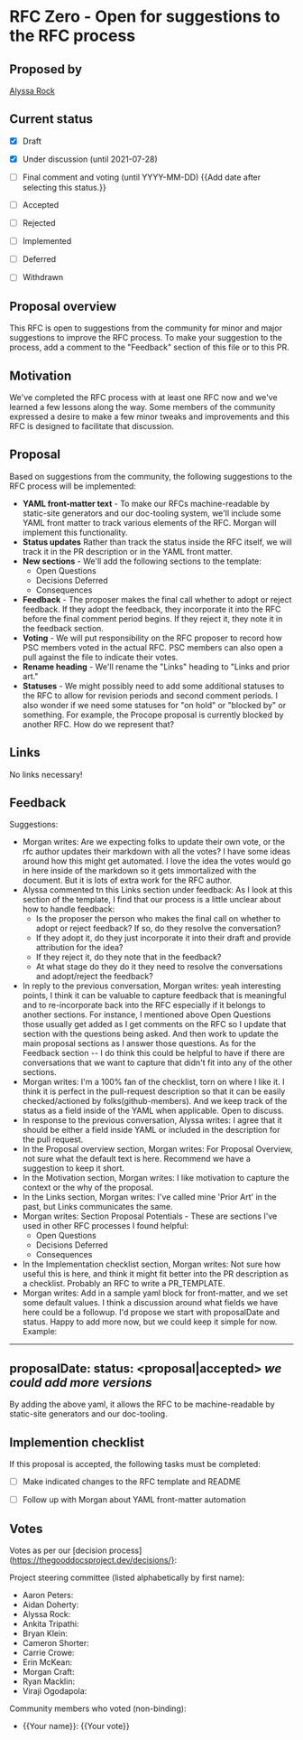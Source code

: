 # RFC Zero - Open for suggestions to the RFC process

## Proposed by

[Alyssa Rock](https://thegooddocs.slack.com/team/U012KCMPP0V)

## Current status

- [x] Draft
- [x] Under discussion (until 2021-07-28)
- [ ] Final comment and voting (until YYYY-MM-DD) {{Add date after selecting this status.}}
- [ ] Accepted
- [ ] Rejected
- [ ] Implemented
- [ ] Deferred
- [ ] Withdrawn


## Proposal overview

This RFC is open to suggestions from the community for minor and major suggestions to improve the RFC process.
To make your suggestion to the process, add a comment to the "Feedback" section of this file or to this PR.


## Motivation

We've completed the RFC process with at least one RFC now and we've learned a few lessons along the way.
Some members of the community expressed a desire to make a few minor tweaks and improvements and this RFC is designed to facilitate that discussion.


## Proposal

Based on suggestions from the community, the following suggestions to the RFC process will be implemented:

- **YAML front-matter text** - To make our RFCs machine-readable by static-site generators and our doc-tooling system, we'll include some YAML front matter to track various elements of the RFC. Morgan will implement this functionality.
- **Status updates** Rather than track the status inside the RFC itself, we will track it in the PR description or in the YAML front matter.
- **New sections** - We'll add the following sections to the template:
  - Open Questions
  - Decisions Deferred
  - Consequences
- **Feedback** - The proposer makes the final call whether to adopt or reject feedback. If they adopt the feedback, they incorporate it into the RFC before the final comment period begins. If they reject it, they note it in the feedback section.
- **Voting** - We will put responsibility on the RFC proposer to record how PSC members voted in the actual RFC. PSC members can also open a pull against the file to indicate their votes.
- **Rename heading** - We'll rename the "Links" heading to "Links and prior art."
- **Statuses** - We might possibly need to add some additional statuses to the RFC to allow for revision periods and second comment periods. I also wonder if we need some statuses for "on hold" or "blocked by" or something. For example, the Procope proposal is currently blocked by another RFC. How do we represent that?


## Links

No links necessary!

## Feedback

Suggestions:

- Morgan writes: Are we expecting folks to update their own vote, or the rfc author updates their markdown with all the votes? I have some ideas around how this might get automated. I love the idea the votes would go in here inside of the markdown so it gets immortalized with the document. But it is lots of extra work for the RFC author.
- Alyssa commented tn this Links section under feedback: As I look at this section of the template, I find that our process is a little unclear about how to handle feedback:
  - Is the proposer the person who makes the final call on whether to adopt or reject feedback? If so, do they resolve the conversation?
  - If they adopt it, do they just incorporate it into their draft and provide attribution for the idea?
  - If they reject it, do they note that in the feedback?
  - At what stage do they do it they need to resolve the conversations and adopt/reject the feedback?
- In reply to the previous conversation, Morgan writes: yeah interesting points, I think it can be valuable to capture feedback that is meaningful and to re-incorporate back into the RFC especially if it belongs to another sections. For instance, I mentioned above Open Questions those usually get added as I get comments on the RFC so I update that section with the questions being asked. And then work to update the main proposal sections as I answer those questions. As for the Feedback section -- I do think this could be helpful to have if there are conversations that we want to capture that didn't fit into any of the other sections.
- Morgan writes: I'm a 100% fan of the checklist, torn on where I like it. I think it is perfect in the pull-request description so that it can be easily checked/actioned by folks(github-members). And we keep track of the status as a field inside of the YAML when applicable. Open to discuss.
- In response to the previous conversation, Alyssa writes: I agree that it should be either a field inside YAML or included in the description for the pull request.
- In the Proposal overview section, Morgan writes: For Proposal Overview, not sure what the default text is here. Recommend we have a suggestion to keep it short.
- In the Motivation section, Morgan writes: I like motivation to capture the context or the why of the proposal.
- In the Links section, Morgan writes: I've called mine 'Prior Art' in the past, but Links communicates the same.
- Morgan writes: Section Proposal Potentials - These are sections I've used in other RFC processes I found helpful:
  - Open Questions
  - Decisions Deferred
  - Consequences
- In the Implementation checklist section, Morgan writes: Not sure how useful this is here, and think it might fit better into the PR description as a checklist. Probably an RFC to write a PR_TEMPLATE.
- Morgan writes: Add in a sample yaml block for front-matter, and we set some default values. I think a discussion around what fields we have here could be a followup. I'd propose we start with proposalDate and status. Happy to add more now, but we could keep it simple for now. Example:

---
proposalDate: <yyyy-mm-dd>
status: <proposal|accepted> _we could add more versions_
---
By adding the above yaml, it allows the RFC to be machine-readable by static-site generators and our doc-tooling.


## Implemention checklist

If this proposal is accepted, the following tasks must be completed:

- [ ] Make indicated changes to the RFC template and README
- [ ] Follow up with Morgan about YAML front-matter automation


## Votes

Votes as per our [decision process](https://thegooddocsproject.dev/decisions/}:

Project steering committee (listed alphabetically by first name):

- Aaron Peters:
- Aidan Doherty:
- Alyssa Rock:
- Ankita Tripathi:
- Bryan Klein:
- Cameron Shorter:
- Carrie Crowe:
- Erin McKean:
- Morgan Craft:
- Ryan Macklin:
- Viraji Ogodapola:

Community members who voted (non-binding):

- {{Your name}}: {{Your vote}}
